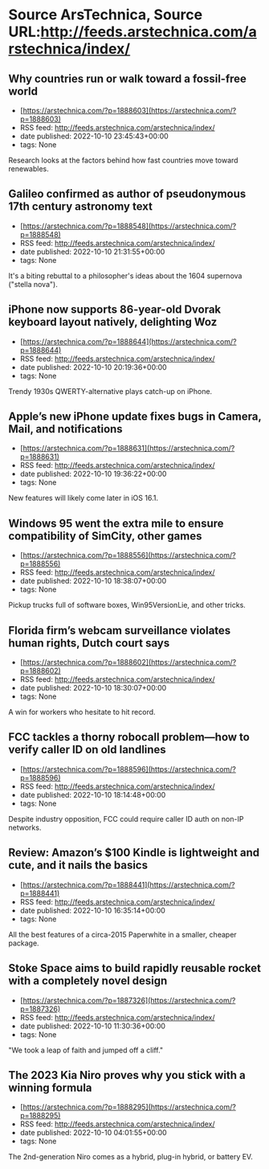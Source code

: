 # Source ArsTechnica, Source URL:http://feeds.arstechnica.com/arstechnica/index/

## Why countries run or walk toward a fossil-free world
 - [https://arstechnica.com/?p=1888603](https://arstechnica.com/?p=1888603)
 - RSS feed: http://feeds.arstechnica.com/arstechnica/index/
 - date published: 2022-10-10 23:45:43+00:00
 - tags: None

Research looks at the factors behind how fast countries move toward renewables.

## Galileo confirmed as author of pseudonymous 17th century astronomy text
 - [https://arstechnica.com/?p=1888548](https://arstechnica.com/?p=1888548)
 - RSS feed: http://feeds.arstechnica.com/arstechnica/index/
 - date published: 2022-10-10 21:31:55+00:00
 - tags: None

It's a biting rebuttal to a philosopher's ideas about the 1604 supernova ("stella nova").

## iPhone now supports 86-year-old Dvorak keyboard layout natively, delighting Woz
 - [https://arstechnica.com/?p=1888644](https://arstechnica.com/?p=1888644)
 - RSS feed: http://feeds.arstechnica.com/arstechnica/index/
 - date published: 2022-10-10 20:19:36+00:00
 - tags: None

Trendy 1930s QWERTY-alternative plays catch-up on iPhone.

## Apple’s new iPhone update fixes bugs in Camera, Mail, and notifications
 - [https://arstechnica.com/?p=1888631](https://arstechnica.com/?p=1888631)
 - RSS feed: http://feeds.arstechnica.com/arstechnica/index/
 - date published: 2022-10-10 19:36:22+00:00
 - tags: None

New features will likely come later in iOS 16.1.

## Windows 95 went the extra mile to ensure compatibility of SimCity, other games
 - [https://arstechnica.com/?p=1888556](https://arstechnica.com/?p=1888556)
 - RSS feed: http://feeds.arstechnica.com/arstechnica/index/
 - date published: 2022-10-10 18:38:07+00:00
 - tags: None

Pickup trucks full of software boxes, Win95VersionLie, and other tricks.

## Florida firm’s webcam surveillance violates human rights, Dutch court says
 - [https://arstechnica.com/?p=1888602](https://arstechnica.com/?p=1888602)
 - RSS feed: http://feeds.arstechnica.com/arstechnica/index/
 - date published: 2022-10-10 18:30:07+00:00
 - tags: None

A win for workers who hesitate to hit record.

## FCC tackles a thorny robocall problem—how to verify caller ID on old landlines
 - [https://arstechnica.com/?p=1888596](https://arstechnica.com/?p=1888596)
 - RSS feed: http://feeds.arstechnica.com/arstechnica/index/
 - date published: 2022-10-10 18:14:48+00:00
 - tags: None

Despite industry opposition, FCC could require caller ID auth on non-IP networks.

## Review: Amazon’s $100 Kindle is lightweight and cute, and it nails the basics
 - [https://arstechnica.com/?p=1888441](https://arstechnica.com/?p=1888441)
 - RSS feed: http://feeds.arstechnica.com/arstechnica/index/
 - date published: 2022-10-10 16:35:14+00:00
 - tags: None

All the best features of a circa-2015 Paperwhite in a smaller, cheaper package.

## Stoke Space aims to build rapidly reusable rocket with a completely novel design
 - [https://arstechnica.com/?p=1887326](https://arstechnica.com/?p=1887326)
 - RSS feed: http://feeds.arstechnica.com/arstechnica/index/
 - date published: 2022-10-10 11:30:36+00:00
 - tags: None

"We took a leap of faith and jumped off a cliff."

## The 2023 Kia Niro proves why you stick with a winning formula
 - [https://arstechnica.com/?p=1888295](https://arstechnica.com/?p=1888295)
 - RSS feed: http://feeds.arstechnica.com/arstechnica/index/
 - date published: 2022-10-10 04:01:55+00:00
 - tags: None

The 2nd-generation Niro comes as a hybrid, plug-in hybrid, or battery EV.
